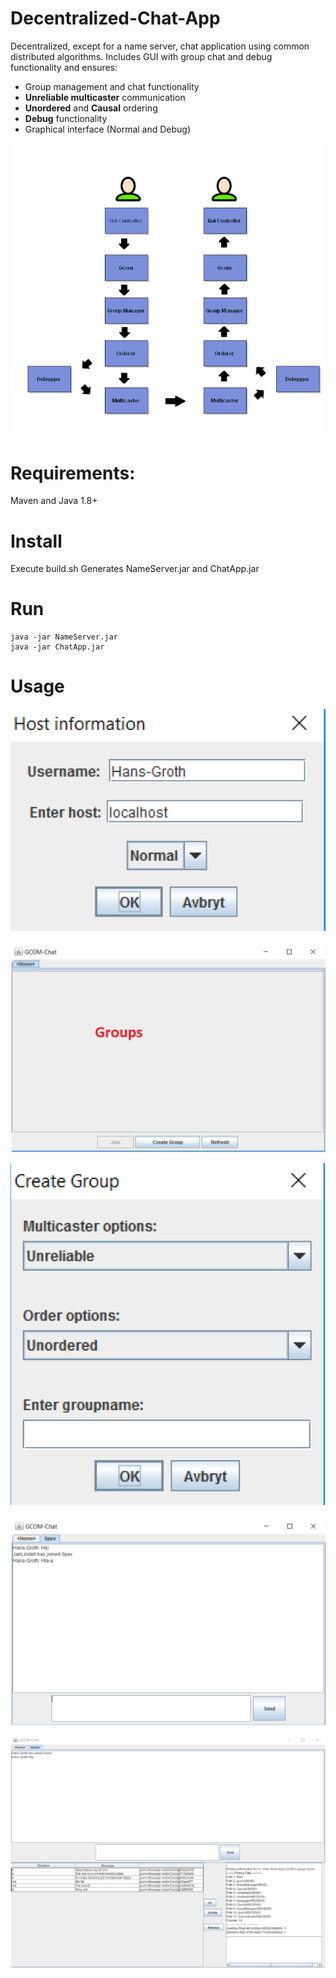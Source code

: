 # Decentralized-Chat-App
Decentralized, except for a name server, chat application using common distributed algorithms. Includes GUI with group chat and debug functionality and ensures:

* Group management and chat functionality
* **Unreliable multicaster** communication
* **Unordered** and **Causal** ordering
* **Debug** functionality
* Graphical interface (Normal and Debug)


![System](images/system.png)


# Requirements:
Maven and Java 1.8+

# Install 
Execute build.sh
Generates NameServer.jar and ChatApp.jar

# Run

```
java -jar NameServer.jar
java -jar ChatApp.jar
```

# Usage



![Host configuration](images/0_host_config.png)


![Home](images/1_home.png)

![Create Groups](images/2_create_group.png)

![Chat Normal](images/3_chat_normal.png)

![Chat Debug](images/3_chat_debug.png)
